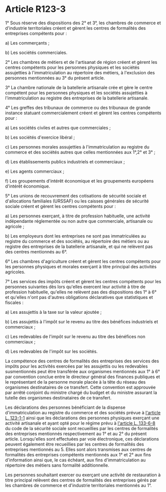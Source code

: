 # Article R123-3

<p>1° Sous réserve des dispositions des 2° et 3°, les chambres de commerce et d'industrie territoriales créent et gèrent les centres de formalités des entreprises compétents pour : </p><p>a) Les commerçants ; </p><p>b) Les sociétés commerciales. </p><p>2° Les chambres de métiers et de l'artisanat de région créent et gèrent les centres compétents pour les personnes physiques et les sociétés assujetties à l'immatriculation au répertoire des métiers, à l'exclusion des personnes mentionnées au 3° du présent article. </p><p>3° La chambre nationale de la batellerie artisanale crée et gère le centre compétent pour les personnes physiques et les sociétés assujetties à l'immatriculation au registre des entreprises de la batellerie artisanale. </p><p>4° Les greffes des tribunaux de commerce ou des tribunaux de grande instance statuant commercialement créent et gèrent les centres compétents pour : </p><p>a) Les sociétés civiles et autres que commerciales ; </p><p>b) Les sociétés d'exercice libéral ; </p><p>c) Les personnes morales assujetties à l'immatriculation au registre du commerce et des sociétés autres que celles mentionnées aux 1°,2° et 3° ; </p><p>d) Les établissements publics industriels et commerciaux ; </p><p>e) Les agents commerciaux ; </p><p>f) Les groupements d'intérêt économique et les groupements européens d'intérêt économique. </p><p>5° Les unions de recouvrement des cotisations de sécurité sociale et d'allocations familiales (URSSAF) ou les caisses générales de sécurité sociale créent et gèrent les centres compétents pour : </p><p>a) Les personnes exerçant, à titre de profession habituelle, une activité indépendante réglementée ou non autre que commerciale, artisanale ou agricole ; </p><p>b) Les employeurs dont les entreprises ne sont pas immatriculées au registre du commerce et des sociétés, au répertoire des métiers ou au registre des entreprises de la batellerie artisanale, et qui ne relèvent pas des centres mentionnés au 6°. </p><p>6° Les chambres d'agriculture créent et gèrent les centres compétents pour les personnes physiques et morales exerçant à titre principal des activités agricoles. </p><p>7° Les services des impôts créent et gèrent les centres compétents pour les personnes suivantes dès lors qu'elles exercent leur activité à titre de profession habituelle, qu'elles ne relèvent pas des dispositions des 1° à 6° et qu'elles n'ont pas d'autres obligations déclaratives que statistiques et fiscales : </p><p>a) Les assujettis à la taxe sur la valeur ajoutée ; </p><p>b) Les assujettis à l'impôt sur le revenu au titre des bénéfices industriels et commerciaux ; </p><p>c) Les redevables de l'impôt sur le revenu au titre des bénéfices non commerciaux ; </p><p>d) Les redevables de l'impôt sur les sociétés. </p><p>La compétence des centres de formalités des entreprises des services des impôts pour les activités exercées par les assujettis ou les redevables susmentionnés peut être transférée aux organismes mentionnés aux 1° à 6° par convention conclue entre le directeur général des finances publiques et le représentant de la personne morale placée à la tête du réseau des organismes destinataires de ce transfert. Cette convention est approuvée par arrêté conjoint du ministre chargé du budget et du ministre assurant la tutelle des organismes destinataires de ce transfert.</p><p>Les déclarations des personnes bénéficiant de la dispense d'immatriculation au registre du commerce et des sociétés prévue à <a href='/affichCodeArticle.do?cidTexte=LEGITEXT000005634379&idArticle=LEGIARTI000019288703&dateTexte=&categorieLien=cid'>l'article L. 123-1-1</a> ainsi que les déclarations des personnes physiques exerçant une activité artisanale et ayant opté pour le régime prévu à <a href='/affichCodeArticle.do?cidTexte=LEGITEXT000006073189&idArticle=LEGIARTI000019285616&dateTexte=&categorieLien=cid'>l'article L. 133-6-8 </a>du code de la sécurité sociale sont recueillies par les centres de formalités des entreprises mentionnés respectivement au 1° et au 2° du présent article. Lorsqu'elles sont effectuées par voie électronique, ces déclarations peuvent également être recueillies par les centres de formalités des entreprises mentionnés au 5. Elles sont alors transmises aux centres de formalités des entreprises compétents mentionnés aux 1° et 2° aux fins d'information ainsi que, le cas échéant, aux fins d'immatriculation au répertoire des métiers sans formalité additionnelle. </p><p>Les personnes souhaitant exercer ou exerçant une activité de restauration à titre principal relèvent des centres de formalités des entreprises gérés par les chambres de commerce et d'industrie territoriales mentionnés au 1°.</p>